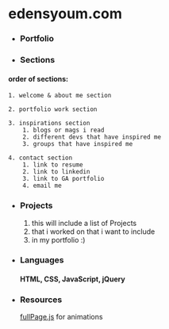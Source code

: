 # edensyoum.com

* ### Portfolio


* ### Sections

#### order of sections:

	1. welcome & about me section

	2. portfolio work section

	3. inspirations section
		1. blogs or mags i read
		2. different devs that have inspired me
		3. groups that have inspired me

	4. contact section
		1. link to resume
		2. link to linkedin
		3. link to GA portfolio
		4. email me

* ### Projects

  1. this will include a list of Projects
  2. that i worked on that i want to include
  3. in my portfolio :)

* ### Languages

  #### HTML, CSS, JavaScript, jQuery

* ### Resources

  [fullPage.js](http://alvarotrigo.com/fullPage) for animations
